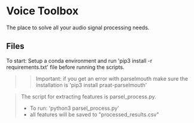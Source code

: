 # Voice Toolbox
The place to solve all your audio signal processing needs. 

## Files
To start: Setup a conda environment and run 'pip3 install -r requirements.txt' file before running the scripts. 
>>Important: if you get an error with parselmouth make sure the installation is 'pip3 install praat-parselmouth'

> The script for extracting features is parsel_process.py. 
> * To run: 'python3 parsel_process.py'
> * all features will be saved to "processed_results.csv"
